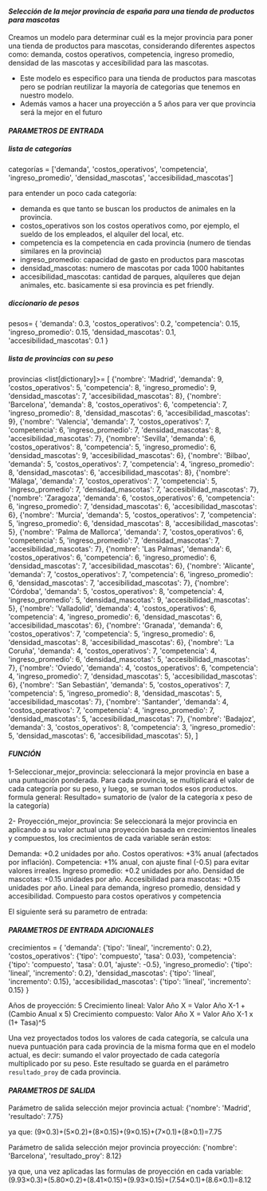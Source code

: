 #### ***Selección de la mejor provincia de españa para una tienda de productos para mascotas***

Creamos un modelo para determinar cuál es la mejor provincia para poner una tienda de productos para mascotas, considerando diferentes aspectos como: demanda, costos operativos, competencia, ingreso promedio, densidad de las mascotas y accesibilidad para las mascotas.

- Este modelo es especifico para una tienda de productos para mascotas pero se podrían reutilizar la mayoría de categorias que tenemos en nuestro modelo.
- Además vamos a hacer una proyección a 5 años para ver que provincia será la mejor en el futuro

#### ***PARAMETROS DE ENTRADA***

##### **lista de categorías**
categorías <list> = ['demanda', 'costos_operativos', 'competencia', 'ingreso_promedio', 'densidad_mascotas', 'accesibilidad_mascotas']

para entender un poco cada categoría: 
* demanda es que tanto se buscan los productos de animales en la provincia.
* costos_operativos son los costos operativos como, por ejemplo, el sueldo de los empleados, el alquiler del local, etc.
* competencia es la competencia en cada provincia (numero de tiendas similares en la provincia)
* ingreso_promedio: capacidad de gasto en productos para mascotas
* densidad_mascotas: numero de mascotas por cada 1000 habitantes
* accesibilidad_mascotas: cantidad de parques, alquileres que dejan animales, etc. basicamente si esa provincia es pet friendly. 

##### **diccionario de pesos**
pesos<dictionary>= { 
'demanda': 0.3, 
'costos_operativos': 0.2, 
'competencia': 0.15, 
'ingreso_promedio': 0.15,
'densidad_mascotas': 0.1,
'accesibilidad_mascotas': 0.1 }

##### **lista de provincias con su peso**
provincias <list[dictionary]>= [ 
{'nombre': 'Madrid', 'demanda': 9, 'costos_operativos': 5, 'competencia': 8, 'ingreso_promedio': 9, 'densidad_mascotas': 7, 'accesibilidad_mascotas': 8},
{'nombre': 'Barcelona', 'demanda': 8, 'costos_operativos': 6, 'competencia': 7, 'ingreso_promedio': 8, 'densidad_mascotas': 6, 'accesibilidad_mascotas': 9}, 
{'nombre': 'Valencia', 'demanda': 7, 'costos_operativos': 7, 'competencia': 6, 'ingreso_promedio': 7, 'densidad_mascotas': 8, 'accesibilidad_mascotas': 7}, 
{'nombre': 'Sevilla', 'demanda': 6, 'costos_operativos': 8, 'competencia': 5, 'ingreso_promedio': 6, 'densidad_mascotas': 9, 'accesibilidad_mascotas': 6},
{'nombre': 'Bilbao', 'demanda': 5, 'costos_operativos': 7, 'competencia': 4, 'ingreso_promedio': 8, 'densidad_mascotas': 6, 'accesibilidad_mascotas': 8},
{'nombre': 'Málaga', 'demanda': 7, 'costos_operativos': 7, 'competencia': 5, 'ingreso_promedio': 7, 'densidad_mascotas': 7, 'accesibilidad_mascotas': 7}, 
{'nombre': 'Zaragoza', 'demanda': 6, 'costos_operativos': 6, 'competencia': 6, 'ingreso_promedio': 7, 'densidad_mascotas': 6, 'accesibilidad_mascotas': 6}, 
{'nombre': 'Murcia', 'demanda': 5, 'costos_operativos': 7, 'competencia': 5, 'ingreso_promedio': 6, 'densidad_mascotas': 8, 'accesibilidad_mascotas': 5},
{'nombre': 'Palma de Mallorca', 'demanda': 7, 'costos_operativos': 6, 'competencia': 5, 'ingreso_promedio': 7, 'densidad_mascotas': 7, 'accesibilidad_mascotas': 7}, 
{'nombre': 'Las Palmas', 'demanda': 6, 'costos_operativos': 6, 'competencia': 6, 'ingreso_promedio': 6, 'densidad_mascotas': 7, 'accesibilidad_mascotas': 6}, 
{'nombre': 'Alicante', 'demanda': 7, 'costos_operativos': 7, 'competencia': 6, 'ingreso_promedio': 6, 'densidad_mascotas': 7, 'accesibilidad_mascotas': 7}, 
{'nombre': 'Córdoba', 'demanda': 5, 'costos_operativos': 8, 'competencia': 4, 'ingreso_promedio': 5, 'densidad_mascotas': 9, 'accesibilidad_mascotas': 5},
{'nombre': 'Valladolid', 'demanda': 4, 'costos_operativos': 6, 'competencia': 4, 'ingreso_promedio': 6, 'densidad_mascotas': 6, 'accesibilidad_mascotas': 6}, 
{'nombre': 'Granada', 'demanda': 6, 'costos_operativos': 7, 'competencia': 5, 'ingreso_promedio': 6, 'densidad_mascotas': 8, 'accesibilidad_mascotas': 6}, 
{'nombre': 'La Coruña', 'demanda': 4, 'costos_operativos': 7, 'competencia': 4, 'ingreso_promedio': 6, 'densidad_mascotas': 5, 'accesibilidad_mascotas': 7},
{'nombre': 'Oviedo', 'demanda': 4, 'costos_operativos': 6, 'competencia': 4, 'ingreso_promedio': 7, 'densidad_mascotas': 5, 'accesibilidad_mascotas': 6},
{'nombre': 'San Sebastián', 'demanda': 5, 'costos_operativos': 7, 'competencia': 5, 'ingreso_promedio': 8, 'densidad_mascotas': 5, 'accesibilidad_mascotas': 7},
{'nombre': 'Santander', 'demanda': 4, 'costos_operativos': 7, 'competencia': 4, 'ingreso_promedio': 7, 'densidad_mascotas': 5, 'accesibilidad_mascotas': 7}, 
{'nombre': 'Badajoz', 'demanda': 3, 'costos_operativos': 8, 'competencia': 3, 'ingreso_promedio': 5, 'densidad_mascotas': 6, 'accesibilidad_mascotas': 5},
]
#### ***FUNCIÓN***
1-Seleccionar_mejor_provincia: seleccionará la mejor provincia en base a una puntuación ponderada.
Para cada provincia, se multiplicará el valor de cada categoría por su peso, y luego, se suman todos esos productos. 
formula general:
Resultado= sumatorio de (valor de la categoría x  peso de la categoría)

2- Proyección_mejor_provincia: Se seleccionará la mejor provincia en aplicando a su valor actual una proyección basada en crecimientos lineales y compuestos, los crecimientos de cada variable serán estos:

Demanda: +0.2 unidades por año. 
Costos operativos: +3% anual (afectados por inflación). 
Competencia: +1% anual, con ajuste final (-0.5) para evitar valores irreales. 
Ingreso promedio: +0.2 unidades por año. 
Densidad de mascotas: +0.15 unidades por año. 
Accesibilidad para mascotas: +0.15 unidades por año. 
Lineal para demanda, ingreso promedio, densidad y accesibilidad. Compuesto para costos operativos y competencia

El siguiente será su parametro de entrada:
#### ***PARAMETROS DE ENTRADA ADICIONALES***
crecimientos = {
'demanda': {'tipo': 'lineal', 'incremento': 0.2},
'costos_operativos': {'tipo': 'compuesto', 'tasa': 0.03},
'competencia': {'tipo': 'compuesto', 'tasa': 0.01, 'ajuste': -0.5},
'ingreso_promedio': {'tipo': 'lineal', 'incremento': 0.2},
'densidad_mascotas': {'tipo': 'lineal', 'incremento': 0.15},
'accesibilidad_mascotas': {'tipo': 'lineal', 'incremento': 0.15}
}

Años de proyección: 5
Crecimiento lineal: Valor Año X = Valor Año X-1 + (Cambio Anual x 5)
Crecimiento compuesto: Valor Año X = Valor Año X-1 x (1+ Tasa)^5

Una vez proyectados todos los valores de cada categoría, se calcula una nueva puntuación para cada provincia de la misma forma que en el modelo actual, es decir: sumando el valor proyectado de cada categoría multiplicado por su peso. Este resultado se guarda en el parámetro `resultado_proy` de cada provincia.

#### ***PARAMETROS DE SALIDA***

Parámetro de salida selección mejor provincia actual:
{'nombre': 'Madrid', 'resultado': 7.75}

ya que:
(9×0.3)+(5×0.2)+(8×0.15)+(9×0.15)+(7×0.1)+(8×0.1)=7.75

Parámetro de salida selección mejor provincia proyección:
{'nombre': 'Barcelona', 'resultado_proy': 8.12}

ya que, una vez aplicadas las formulas de proyección en cada variable:
(9.93×0.3)+(5.80×0.2)+(8.41×0.15)+(9.93×0.15)+(7.54×0.1)+(8.6×0.1)=8.12

